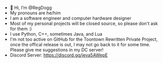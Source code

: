 - 👋 Hi, I’m @RegDogg
- My pronouns are he/him
- I am a software engineer and computer hardware designer
- Most of my personal projects will be closed source, so please don't ask for them :)
- I use Python, C++, sometimes Java, and Lua
- I'm not too active on GitHub for the Toontown Rewritten Private Project, once the offical
  release is out, I may not go back to it for some time. Please give me suggestions in my DC server!
- Discord Server: https://discord.gg/jeva5AWepE
